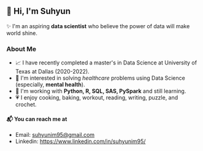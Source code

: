 ## 👋 Hi, I'm Suhyun 
✨ I'm an aspiring **data scientist** who believe the power of data will make world shine.

### About Me
- 📈 I have recently completed a master's in Data Science at University of Texas at Dallas (2020-2022).
- 🏥 I'm interested in solving _healthcare_ problems using Data Science (especially, **mental health**).
- 🌱 I'm working with **Python, R, SQL, SAS, PySpark** and still learning.
- 💗 I enjoy cooking, baking, workout, reading, writing, puzzle, and crochet.

#### 📬 You can reach me at
- Email: suhyunim95@gmail.com
- Linkedin: https://www.linkedin.com/in/suhyunim95/
